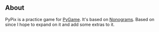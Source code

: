 ## About ##
PyPix is a practice game for [PyGame](http://www.pygame.org).
It's based on [Nonograms](http://en.wikipedia.org/wiki/Nonogram). Based on since I hope to expand on it and add some extras to it.